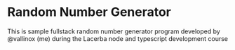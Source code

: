 # Random Number Generator

This is sample fullstack random number generator program developed by @vallinox (me) during the Lacerba node and typescript development course